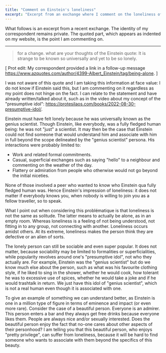 ```yaml
---
title: "Comment on Einstein's loneliness"
excerpt: "Excerpt from an exchange where I comment on the loneliness of a famous person."
---
```


What follows is an excerpt from a recent exchange.  The identity of my
correspondent remains private.  The quoted part, which appears as
indented on my website, is the point I am commenting on.

* * *

> for a change. what are your thoughts of the Einstein quote:
> It is strange to be known so universally and yet to be so lonely.

[ Prot edit: My correspondent provided a link in a follow-up message
 <https://www.azquotes.com/author/4399-Albert_Einstein/tag/being-alone>. ]

I was not aware of this quote and I am taking this information at face
value: I do not know if Einstein said this, but I am commenting on it
regardless as my point does not hinge on the fact.  I can relate to
the statement and have already written/talked about it, such as in the
video about my concept of the "presumptive idol":
<https://protesilaos.com/books/2022-08-30-presumptive-idol/>.

Einstein must have felt lonely because he was universally known as the
genius scientist.  Though Einstein, like everybody, was a fully
fledged human being: he was not "just" a scientist.  It may then be
the case that Einstein could not find someone that would understand
him and associate with him in full beyond the scope delineated by the
"genius scientist" persona.  His interactions were probably limited
to:

* Work and related formal commitments.
* Casual, superficial exchanges such as saying "hello" to a neighbour
  and commenting on the weather of the day.
* Flattery or admiration from people who otherwise would not go beyond
  the initial niceties.

None of those involved a peer who wanted to know who Einstein qua
fully fledged human was.  Hence Einstein's impression of loneliness:
it does not matter if everybody knows you, when nobody is willing to
join you as a fellow traveller, so to speak.

What I point out when considering this problématique is that
loneliness is not the same as solitude.  The latter means to actually
be alone, as in an empty room.  Whereas loneliness is a feeling of not
being understood, not fitting in to any group, not connecting with
another.  Loneliness occurs amidst others.  At its extreme, loneliness
makes the person think they are defective or an alien of sorts.

The lonely person can still be sociable and even super popular.  It
does not matter, because sociability may be limited to formalities or
superficialities, while popularity revolves around one's "presumptive
idol", not who they actually are.  For example, Einstein was the
"genius scientist" but do we know much else about the person, such as
what was his favourite clothing style, if he liked to sing in the
shower, whether he would cook, how tolerant he was to excessive use of
spices, whether he would take a joke and if he would trashtalk in
return.  We just have this idol of "genius scientist", which is not a
real human even though it is associated with one.

To give an example of something we can understand better, as Einstein
is one in a million type of figure in terms of eminence and impact (or
even more rare).  Consider the case of a beautiful person.  Everyone
is an admirer.  This person enters a bar and they always get free
drinks because everyone likes them.  People are always nice and/or
sexually interested.  Does the beautiful person enjoy the fact that
no-one cares about other aspects of their personhood?  I am telling
you that this beautiful person, who enjoys "pretty privilege", can
suffer from loneliness, because it will be hard to find someone who
wants to associate with them beyond the specifics of this beauty.
